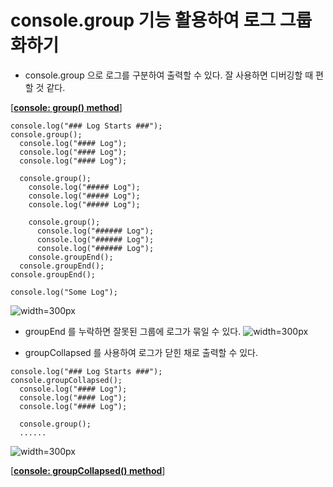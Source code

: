 # console.group 기능 활용하여 로그 그룹화하기




* console.group 으로 로그를 구분하여 출력할 수 있다.
잘 사용하면 디버깅할 때 편할 것 같다.

[[**console: group() method**](https://developer.mozilla.org/en-US/docs/Web/API/console/group)]


```
console.log("### Log Starts ###");
console.group();
  console.log("#### Log");
  console.log("#### Log");
  console.log("#### Log");

  console.group();
    console.log("##### Log");
    console.log("##### Log");
    console.log("##### Log");

    console.group();
      console.log("###### Log");
      console.log("###### Log");
      console.log("###### Log");
    console.groupEnd();
  console.groupEnd();
console.groupEnd();

console.log("Some Log");
```
![width=300px](http://static.devnology.co.kr/files/posts/consoleGroup/1.png)


* groupEnd 를 누락하면 잘못된 그룹에 로그가 묶일 수 있다.
![width=300px](http://static.devnology.co.kr/files/posts/consoleGroup/2.png)


* groupCollapsed 를 사용하여 로그가 닫힌 채로 출력할 수 있다.
```
console.log("### Log Starts ###");
console.groupCollapsed();
  console.log("#### Log");
  console.log("#### Log");
  console.log("#### Log");

  console.group();
  ......
```
![width=300px](http://static.devnology.co.kr/files/posts/consoleGroup/3.png)

[[**console: groupCollapsed() method**](https://developer.mozilla.org/en-US/docs/Web/API/console/groupCollapsed)]

